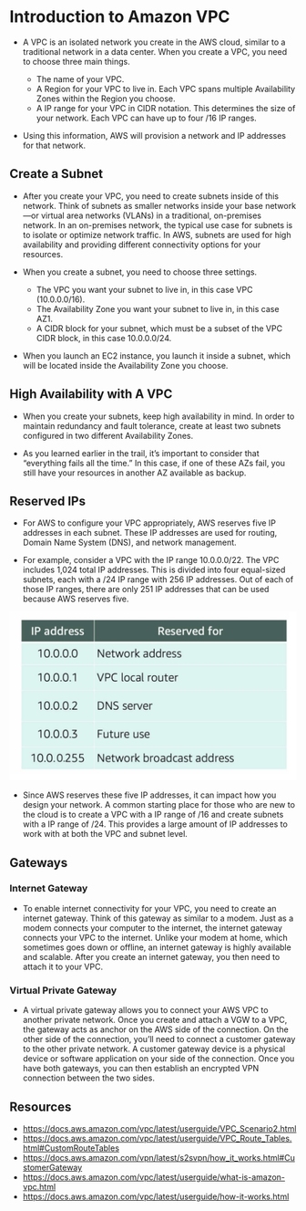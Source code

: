 # Introduction to Amazon VPC

- A VPC is an isolated network you create in the AWS cloud, similar to a traditional network in a data center. When you create a VPC, you need to choose three main things. 
    - The name of your VPC.
    - A Region for your VPC to live in. Each VPC spans multiple Availability Zones within the Region you choose.
    - A IP range for your VPC in CIDR notation. This determines the size of your network. Each VPC can have up to four /16 IP ranges.

- Using this information, AWS will provision a network and IP addresses for that network.
 
## Create a Subnet

- After you create your VPC, you need to create subnets inside of this network. Think of subnets as smaller networks inside your base network—or virtual area networks (VLANs) in a traditional, on-premises network. In an on-premises network, the typical use case for subnets is to isolate or optimize network traffic. In AWS, subnets are used for high availability and providing different connectivity options for your resources.

- When you create a subnet, you need to choose three settings.
    - The VPC you want your subnet to live in, in this case VPC (10.0.0.0/16).
    - The Availability  Zone you want your subnet to live in, in this case AZ1.
    - A CIDR block for your subnet, which must be a subset of the VPC CIDR block, in  this case 10.0.0.0/24.

- When you launch an EC2 instance, you launch it inside a subnet, which will be located inside the Availability Zone you choose.

## High Availability with A VPC

- When you create your subnets, keep high availability in mind. In order to maintain redundancy and fault tolerance, create at least two subnets configured in two different Availability Zones. 

- As you learned earlier in the trail, it’s important to consider that “everything fails all the time.” In this case, if one of these AZs fail, you still have your resources in another AZ available as backup.

## Reserved IPs

- For AWS to configure your VPC appropriately, AWS reserves five IP addresses in each subnet. These IP addresses are used for routing, Domain Name System (DNS), and network management.

- For example, consider a VPC with the IP range 10.0.0.0/22. The VPC includes 1,024 total IP addresses. This is divided into four equal-sized subnets, each with a /24 IP range with 256 IP addresses. Out of each of those IP ranges, there are only 251 IP addresses that can be used because AWS reserves five.

![reserved-ip-address](reserved-IP.png)

- Since AWS reserves these five IP addresses, it can impact how you design your network. A common starting place for those who are new to the cloud is to create a VPC with a IP range of /16 and create subnets with a IP range of /24. This provides a large amount of IP addresses to work with at both the VPC and subnet level. 

## Gateways

### Internet Gateway

- To enable internet connectivity for your VPC, you need to create an internet gateway. Think of this gateway as similar to a modem. Just as a modem connects your computer to the internet, the internet gateway connects your VPC to the internet. Unlike your modem at home, which sometimes goes down or offline, an internet gateway is highly available and scalable. After you create an internet gateway, you then need to attach it to your VPC.

### Virtual Private Gateway

- A virtual private gateway allows you to connect your AWS VPC to another private network. Once you create and attach a VGW to a VPC, the gateway acts as anchor on the AWS side of the connection. On the other side of the connection, you’ll need to connect a customer gateway to the other private network. A customer gateway device is a physical device or software application on your side of the connection. Once you have both gateways, you can then establish an encrypted VPN connection between the two sides. 

## Resources

- https://docs.aws.amazon.com/vpc/latest/userguide/VPC_Scenario2.html
- https://docs.aws.amazon.com/vpc/latest/userguide/VPC_Route_Tables.html#CustomRouteTables
- https://docs.aws.amazon.com/vpn/latest/s2svpn/how_it_works.html#CustomerGateway
- https://docs.aws.amazon.com/vpc/latest/userguide/what-is-amazon-vpc.html
- https://docs.aws.amazon.com/vpc/latest/userguide/how-it-works.html